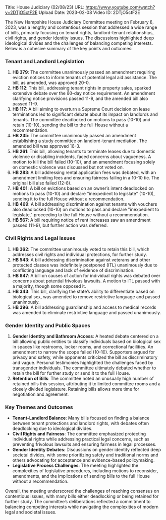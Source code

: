 Title: House Judiciary (02/08/23)
URL: https://www.youtube.com/watch?v=2DTjO5ctF2E
Upload Date: 2023-02-08
Video ID: 2DTjO5ctF2E

The New Hampshire House Judiciary Committee meeting on February 8, 2023, was a lengthy and contentious session that addressed a wide range of bills, primarily focusing on tenant rights, landlord-tenant relationships, civil rights, and gender identity issues. The discussions highlighted deep ideological divides and the challenges of balancing competing interests. Below is a cohesive summary of the key points and outcomes:

### **Tenant and Landlord Legislation**
1. **HB 379**: The committee unanimously passed an amendment requiring eviction notices to inform tenants of potential legal aid assistance. The bill, as amended, was approved 20-0.
2. **HB 112**: This bill, addressing tenant rights in property sales, sparked extensive debate over the 60-day notice requirement. An amendment clarifying notice provisions passed 11-9, and the amended bill also passed 11-9.
3. **HB 117**: A bill aiming to overturn a Supreme Court decision on lease terminations led to significant debate about its impact on landlords and tenants. The committee deadlocked on motions to pass (10-10) and retain (10-10), sending the bill to the full House without a recommendation.
4. **HB 235**: The committee unanimously passed an amendment establishing a study committee on landlord-tenant mediation. The amended bill was approved 16-3.
5. **HB 261**: This bill, allowing tenants to terminate leases due to domestic violence or disabling incidents, faced concerns about vagueness. A motion to kill the bill failed (10-10), and an amendment focusing solely on domestic violence was discussed but not voted on.
6. **HB 283**: A bill addressing rental application fees was debated, with an amendment limiting fees and ensuring fairness failing in a 10-10 tie. The original bill also failed (12-8).
7. **HB 401**: A bill on evictions based on an owner’s intent deadlocked on motions to pass (10-10) and declare "inexpedient to legislate" (10-10), sending it to the full House without a recommendation.
8. **HB 469**: A bill addressing discrimination against tenants with vouchers also deadlocked (10-10) on motions to pass and declare "inexpedient to legislate," proceeding to the full House without a recommendation.
9. **HB 567**: A bill requiring notice of rent increases saw an amendment passed (11-9), but further action was deferred.

### **Civil Rights and Legal Issues**
1. **HB 362**: The committee unanimously voted to retain this bill, which addresses civil rights and individual protections, for further study.
2. **HB 543**: A bill addressing discrimination against veterans and other protected classes was indefinitely postponed (ITL) unanimously due to conflicting language and lack of evidence of discrimination.
3. **HB 647**: A bill on causes of action for individual rights was debated over concerns about potential frivolous lawsuits. A motion to ITL passed with a majority, though some opposed it.
4. **HB 343**: This bill, clarifying the state’s ability to differentiate based on biological sex, was amended to remove restrictive language and passed unanimously.
5. **HB 396**: A bill addressing guardianship and access to medical records was amended to eliminate restrictive language and passed unanimously.

### **Gender Identity and Public Spaces**
1. **Gender Identity and Bathroom Access**: A heated debate centered on a bill allowing public entities to classify individuals based on biological sex in spaces like restrooms, locker rooms, and correctional facilities. An amendment to narrow the scope failed (10-10). Supporters argued for privacy and safety, while opponents criticized the bill as discriminatory and vague. Personal testimonies highlighted the challenges faced by transgender individuals. The committee ultimately debated whether to retain the bill for further study or send it to the full House.
2. **Retention of Bills**: The committee noted an unusually high number of retained bills this session, attributing it to limited committee rooms and a closely divided legislature. Retaining bills allows more time for negotiation and agreement.

### **Key Themes and Outcomes**
- **Tenant-Landlord Balance**: Many bills focused on finding a balance between tenant protections and landlord rights, with debates often deadlocking due to ideological divides.
- **Civil Rights and Fairness**: The committee emphasized protecting individual rights while addressing practical legal concerns, such as preventing frivolous lawsuits and ensuring fairness in legal processes.
- **Gender Identity Debates**: Discussions on gender identity reflected deep societal divides, with some prioritizing safety and traditional norms and others advocating for acceptance and evidence-based policymaking.
- **Legislative Process Challenges**: The meeting highlighted the complexities of legislative procedures, including motions to reconsider, amendments, and the implications of sending bills to the full House without a recommendation.

Overall, the meeting underscored the challenges of reaching consensus on contentious issues, with many bills either deadlocking or being retained for further study. The committee’s deliberations reflected a commitment to balancing competing interests while navigating the complexities of modern legal and societal issues.